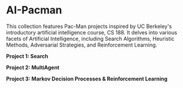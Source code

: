 # AI-Pacman
This collection features Pac-Man projects inspired by UC Berkeley's introductory artificial intelligence course, CS 188. It delves into various facets of Artificial Intelligence, including Search Algorithms, Heuristic Methods, Adversarial Strategies, and Reinforcement Learning.

**Project 1: Search**

**Project 2: MultiAgent**

**Project 3: Markov Decision Processes & Reinforcement Learning**
